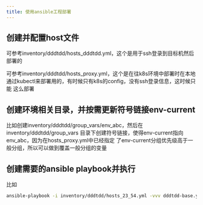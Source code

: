 ```yaml
---
title: 使用ansible工程部署
---
```


## 创建并配置host文件

可参考inventory/dddtdd/hosts_dddtdd.yml，这个是用于ssh登录到目标机然后
部署的

可参考inventory/dddtdd/hosts_proxy.yml，这个是在往k8s环境中部署时在本地
通过kubectl来部署用的，有时候只有k8s的config，没有ssh登录信息，这时候只能
这么部署

## 创建环境相关目录，并按需更新符号链接env-current

比如创建inventory/dddtdd/group_vars/env_abc，然后在inventory/dddtdd/group_vars
目录下创建符号链接，使得env-current指向env_abc，因为在hosts_proxy.yml中已经指定
了env-current分组优先级高于一般分组，所以可以做到覆盖一般分组的变量

## 创建需要的ansible playbook并执行

比如
```bash
ansible-playbook -i inventory/dddtdd/hosts_23_54.yml -vvv dddtdd-base.yml
```